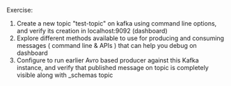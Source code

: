 Exercise:
1. Create a new topic "test-topic" on kafka using command line options, and verify its creation in localhost:9092 (dashboard)
2. Explore different methods available to use for producing and consuming messages ( command line & APIs ) that can help you debug on dashboard
3. Configure to run earlier Avro based producer against this Kafka instance, and verify that published message on topic is completely visible along with _schemas topic
